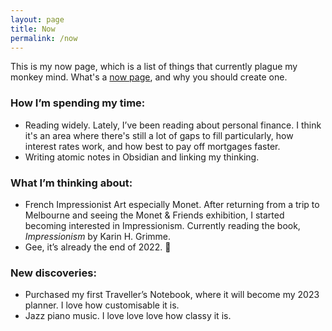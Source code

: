 ```yaml
---
layout: page
title: Now
permalink: /now
---
```


This is my now page, which is a list of things that currently plague my monkey mind. What's a <a href="https://nownownow.com/about">now page</a>, and why you should create one.

### How I’m spending my time:
- Reading widely. Lately, I’ve been reading about personal finance. I think it's an area where there's still a lot of gaps to fill particularly, how interest rates work, and how best to pay off mortgages faster.
- Writing atomic notes in Obsidian and linking my thinking.

### What I’m thinking about:
- French Impressionist Art especially Monet. After returning from a trip to Melbourne and seeing the Monet & Friends exhibition, I started becoming interested in Impressionism. Currently reading the book, *Impressionism* by Karin H. Grimme.
- Gee, it’s already the end of 2022. 🥲

### New discoveries:
- Purchased my first Traveller’s Notebook, where it will become my 2023 planner. I love how customisable it is.
- Jazz piano music. I love love love how classy it is.


<style>
  .wrapper {
    max-width: 58em;
  }
</style>